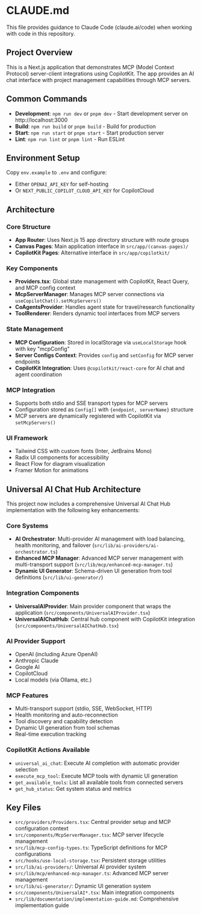 # CLAUDE.md

This file provides guidance to Claude Code (claude.ai/code) when working with code in this repository.

## Project Overview

This is a Next.js application that demonstrates MCP (Model Context Protocol) server-client integrations using CopilotKit. The app provides an AI chat interface with project management capabilities through MCP servers.

## Common Commands

- **Development**: `npm run dev` or `pnpm dev` - Start development server on http://localhost:3000
- **Build**: `npm run build` or `pnpm build` - Build for production
- **Start**: `npm run start` or `pnpm start` - Start production server
- **Lint**: `npm run lint` or `pnpm lint` - Run ESLint

## Environment Setup

Copy `env.example` to `.env` and configure:
- Either `OPENAI_API_KEY` for self-hosting
- Or `NEXT_PUBLIC_COPILOT_CLOUD_API_KEY` for CopilotCloud

## Architecture

### Core Structure
- **App Router**: Uses Next.js 15 app directory structure with route groups
- **Canvas Pages**: Main application interface in `src/app/(canvas-pages)/`
- **CopilotKit Pages**: Alternative interface in `src/app/copilotkit/`

### Key Components
- **Providers.tsx**: Global state management with CopilotKit, React Query, and MCP config context
- **McpServerManager**: Manages MCP server connections via `useCopilotChat().setMcpServers()`
- **CoAgentsProvider**: Handles agent state for travel/research functionality
- **ToolRenderer**: Renders dynamic tool interfaces from MCP servers

### State Management
- **MCP Configuration**: Stored in localStorage via `useLocalStorage` hook with key "mcpConfig"
- **Server Configs Context**: Provides `config` and `setConfig` for MCP server endpoints
- **CopilotKit Integration**: Uses `@copilotkit/react-core` for AI chat and agent coordination

### MCP Integration
- Supports both stdio and SSE transport types for MCP servers
- Configuration stored as `Config[]` with `{endpoint, serverName}` structure
- MCP servers are dynamically registered with CopilotKit via `setMcpServers()`

### UI Framework
- Tailwind CSS with custom fonts (Inter, JetBrains Mono)
- Radix UI components for accessibility
- React Flow for diagram visualization
- Framer Motion for animations

## Universal AI Chat Hub Architecture

This project now includes a comprehensive Universal AI Chat Hub implementation with the following key enhancements:

### Core Systems
- **AI Orchestrator**: Multi-provider AI management with load balancing, health monitoring, and failover (`src/lib/ai-providers/ai-orchestrator.ts`)
- **Enhanced MCP Manager**: Advanced MCP server management with multi-transport support (`src/lib/mcp/enhanced-mcp-manager.ts`)
- **Dynamic UI Generator**: Schema-driven UI generation from tool definitions (`src/lib/ui-generator/`)

### Integration Components
- **UniversalAIProvider**: Main provider component that wraps the application (`src/components/UniversalAIProvider.tsx`)
- **UniversalAIChatHub**: Central hub component with CopilotKit integration (`src/components/UniversalAIChatHub.tsx`)

### AI Provider Support
- OpenAI (including Azure OpenAI)
- Anthropic Claude
- Google AI
- CopilotCloud
- Local models (via Ollama, etc.)

### MCP Features
- Multi-transport support (stdio, SSE, WebSocket, HTTP)
- Health monitoring and auto-reconnection
- Tool discovery and capability detection
- Dynamic UI generation from tool schemas
- Real-time execution tracking

### CopilotKit Actions Available
- `universal_ai_chat`: Execute AI completion with automatic provider selection
- `execute_mcp_tool`: Execute MCP tools with dynamic UI generation
- `get_available_tools`: List all available tools from connected servers
- `get_hub_status`: Get system status and metrics

## Key Files
- `src/providers/Providers.tsx`: Central provider setup and MCP configuration context
- `src/components/McpServerManager.tsx`: MCP server lifecycle management
- `src/lib/mcp-config-types.ts`: TypeScript definitions for MCP configurations
- `src/hooks/use-local-storage.tsx`: Persistent storage utilities
- `src/lib/ai-providers/`: Universal AI provider system
- `src/lib/mcp/enhanced-mcp-manager.ts`: Advanced MCP server management
- `src/lib/ui-generator/`: Dynamic UI generation system
- `src/components/UniversalAI*.tsx`: Main integration components
- `src/lib/documentation/implementation-guide.md`: Comprehensive implementation guide